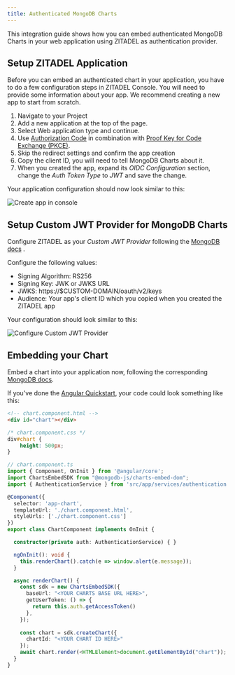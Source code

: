 ```yaml
---
title: Authenticated MongoDB Charts
---
```


This integration guide shows how you can embed authenticated MongoDB Charts in your web application using ZITADEL as authentication provider.

## Setup ZITADEL Application

Before you can embed an authenticated chart in your application, you have to do a few configuration steps in ZITADEL Console.
You will need to provide some information about your app. We recommend creating a new app to start from scratch.

1. Navigate to your Project
2. Add a new application at the top of the page.
3. Select Web application type and continue.
4. Use [Authorization Code](/apis/openidoauth/grant-types#authorization-code) in combination with [Proof Key for Code Exchange (PKCE)](/apis/openidoauth/grant-types#proof-key-for-code-exchange).
5. Skip the redirect settings and confirm the app creation
6. Copy the client ID, you will need to tell MongoDB Charts about it.
7. When you created the app, expand its _OIDC Configuration_ section, change the _Auth Token Type_ to _JWT_ and save the change.

Your application configuration should now look similar to this:

![Create app in console](/img/integrations/mongodb-charts-app-create-light.png)

## Setup Custom JWT Provider for MongoDB Charts

Configure ZITADEL as your _Custom JWT Provider_ following the [MongoDB docs](https://docs.mongodb.com/charts/configure-auth-providers/) .

Configure the following values:
- Signing Algorithm: RS256
- Signing Key: JWK or JWKS URL
- JWKS: https://$CUSTOM-DOMAIN/oauth/v2/keys
- Audience: Your app's client ID which you copied when you created the ZITADEL app

Your configuration should look similar to this:

![Configure Custom JWT Provider](/img/integrations/mongodb-charts-auth-provider-light.png)

## Embedding your Chart

Embed a chart into your application now, following the corresponding [MongoDB docs](https://docs.mongodb.com/charts/saas/embed-chart-jwt-auth/).

If you've done the [Angular Quickstart](/examples/login/angular.md), your code could look something like this:

```html
<!-- chart.component.html -->
<div id="chart"></div>
```

```css
/* chart.component.css */
div#chart {
    height: 500px;    
}
```

```ts
// chart.component.ts
import { Component, OnInit } from '@angular/core';
import ChartsEmbedSDK from "@mongodb-js/charts-embed-dom";
import { AuthenticationService } from 'src/app/services/authentication.service';

@Component({
  selector: 'app-chart',
  templateUrl: './chart.component.html',
  styleUrls: ['./chart.component.css']
})
export class ChartComponent implements OnInit {

  constructor(private auth: AuthenticationService) { }

  ngOnInit(): void {
    this.renderChart().catch(e => window.alert(e.message));    
  }

  async renderChart() {
    const sdk = new ChartsEmbedSDK({
      baseUrl: "<YOUR CHARTS BASE URL HERE>",
      getUserToken: () => {
        return this.auth.getAccessToken()
      },
    });
  
    const chart = sdk.createChart({
      chartId: "<YOUR CHART ID HERE>"
    });
    await chart.render(<HTMLElement>document.getElementById("chart"));
  }  
}
```
